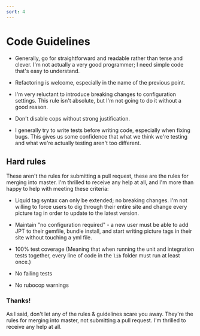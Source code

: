 ```yaml
---
sort: 4
---
```


# Code Guidelines

* Generally, go for straightforward and readable rather than terse and clever. I'm not actually a
  very good programmer; I need simple code that's easy to understand.

* Refactoring is welcome, especially in the name of the previous point.

* I'm very reluctant to introduce breaking changes to configuration settings. This rule isn't
  absolute, but I'm not going to do it without a good reason.

* Don't disable cops without strong justification.

* I generally try to write tests before writing code, especially when fixing bugs. This
  gives us some confidence that what we think we're testing and what we're actually testing aren't
  too different.

## Hard rules

These aren't the rules for submitting a pull request, these are the rules for merging into master.
I'm thrilled to receive any help at all, and I'm more than happy to help with meeting these
criteria:

* Liquid tag syntax can only be extended; no breaking changes. I'm not willing to force
  users to dig through their entire site and change every picture tag in order to update to the
  latest version.

* Maintain "no configuration required" - a new user must be able to add JPT to their gemfile, bundle
  install, and start writing picture tags in their site without touching a yml file.

* 100% test coverage (Meaning that when running the unit and integration tests together, every line
  of code in the `lib` folder must run at least once.)

* No failing tests

* No rubocop warnings

### Thanks!

As I said, don't let any of the rules & guidelines scare you away. They're the rules for merging
into master, not submitting a pull request. I'm thrilled to receive any help at all.
